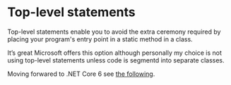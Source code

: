 ﻿# Top-level statements

Top-level statements enable you to avoid the extra ceremony required by placing your program's entry point in a static method in a class. 

It’s great Microsoft offers this option although personally my choice is not using top-level statements unless code is segmentd into separate classes.

Moving forwared to .NET Core 6 see [the following](https://docs.microsoft.com/en-us/dotnet/csharp/whats-new/tutorials/top-level-statements).
